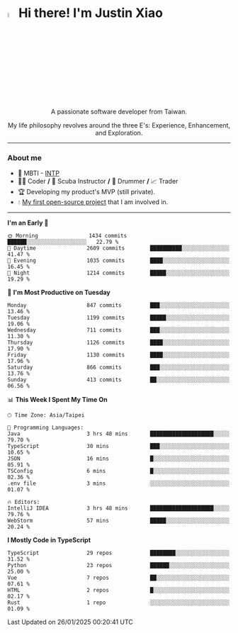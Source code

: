 # <img src="https://media.giphy.com/media/hvRJCLFzcasrR4ia7z/giphy.gif" width="5%">Hi there! I'm Justin Xiao
<p align="center">A passionate software developer from Taiwan.  </p>
<p align="center">My life philosophy revolves around the three E's: Experience, Enhancement, and Exploration.</p>

---
### About me
- 👀 MBTI - [INTP](https://www.16personalities.com/intp-personality)
- 👨‍💻 Coder **/** 🤿 Scuba Instructor **/** 🥁 Drummer **/** 📈 Trader
- 🏆 Developing my product's MVP (still private).
- 💧 [My first open-source project](https://github.com/Game-as-a-Service/Game-Lobby-Web) that I am involved in.

---
<!--START_SECTION:waka-->
**I'm an Early 🐤** 

```text
🌞 Morning                1434 commits        ██████░░░░░░░░░░░░░░░░░░░   22.79 % 
🌆 Daytime                2609 commits        ██████████░░░░░░░░░░░░░░░   41.47 % 
🌃 Evening                1035 commits        ████░░░░░░░░░░░░░░░░░░░░░   16.45 % 
🌙 Night                  1214 commits        █████░░░░░░░░░░░░░░░░░░░░   19.29 % 
```
📅 **I'm Most Productive on Tuesday** 

```text
Monday                   847 commits         ███░░░░░░░░░░░░░░░░░░░░░░   13.46 % 
Tuesday                  1199 commits        █████░░░░░░░░░░░░░░░░░░░░   19.06 % 
Wednesday                711 commits         ███░░░░░░░░░░░░░░░░░░░░░░   11.30 % 
Thursday                 1126 commits        ████░░░░░░░░░░░░░░░░░░░░░   17.90 % 
Friday                   1130 commits        ████░░░░░░░░░░░░░░░░░░░░░   17.96 % 
Saturday                 866 commits         ███░░░░░░░░░░░░░░░░░░░░░░   13.76 % 
Sunday                   413 commits         ██░░░░░░░░░░░░░░░░░░░░░░░   06.56 % 
```


📊 **This Week I Spent My Time On** 

```text
🕑︎ Time Zone: Asia/Taipei

💬 Programming Languages: 
Java                     3 hrs 48 mins       ████████████████████░░░░░   79.70 % 
TypeScript               30 mins             ███░░░░░░░░░░░░░░░░░░░░░░   10.65 % 
JSON                     16 mins             █░░░░░░░░░░░░░░░░░░░░░░░░   05.91 % 
TSConfig                 6 mins              █░░░░░░░░░░░░░░░░░░░░░░░░   02.36 % 
.env file                3 mins              ░░░░░░░░░░░░░░░░░░░░░░░░░   01.07 % 

🔥 Editors: 
IntelliJ IDEA            3 hrs 48 mins       ████████████████████░░░░░   79.76 % 
WebStorm                 57 mins             █████░░░░░░░░░░░░░░░░░░░░   20.24 % 
```

**I Mostly Code in TypeScript** 

```text
TypeScript               29 repos            ████████░░░░░░░░░░░░░░░░░   31.52 % 
Python                   23 repos            ██████░░░░░░░░░░░░░░░░░░░   25.00 % 
Vue                      7 repos             ██░░░░░░░░░░░░░░░░░░░░░░░   07.61 % 
HTML                     2 repos             █░░░░░░░░░░░░░░░░░░░░░░░░   02.17 % 
Rust                     1 repo              ░░░░░░░░░░░░░░░░░░░░░░░░░   01.09 % 
```




 Last Updated on 26/01/2025 00:20:41 UTC
<!--END_SECTION:waka-->
